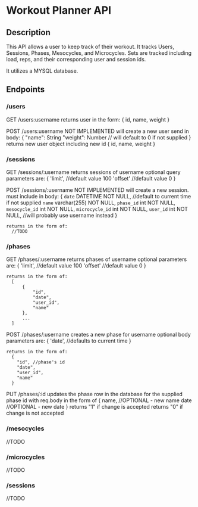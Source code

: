 # Workout Planner API

## Description

This API allows a user to keep track of their workout. It tracks Users, Sessions, Phases, Mesocycles, and Microcycles. Sets are tracked including load, reps, and their corresponding user and session ids.

It utilizes a MYSQL database.

## Endpoints

### /users

GET
/users:username
returns user in the form:
{
id,
name,
weight
}

POST
/users:username
NOT IMPLEMENTED
will create a new user
send in body:
{
"name": String
"weight": Number // will default to 0 if not supplied
}
returns new user object including new id
{
id,
name,
weight
}

### /sessions

GET
/sessions/:username
returns sessions of username
optional query parameters are:
{
'limit', //default value 100
'offset' //default value 0
}

POST
/sessions/:username
NOT IMPLEMENTED
will create a new session.
must include in body:
{
`date` DATETIME NOT NULL, //default to current time if not supplied
`name` varchar(255) NOT NULL,
`phase_id` int NOT NULL,
`mesocycle_id` int NOT NULL,
`microcycle_id` int NOT NULL,
`user_id` int NOT NULL, //will probably use username instead
}

    returns in the form of:
      //TODO

### /phases

GET
/phases/:username
returns phases of username
optional parameters are:
{
'limit', //default value 100
'offset' //default value 0
}

    returns in the form of:
      [
          {
              "id",
              "date",
              "user_id",
              "name"
          },
          ...
      ]

POST
/phases/:username
creates a new phase for username
optional body parameters are:
{
'date', //defaults to current time
}

    returns in the form of:
      {
        "id", //phase's id
        "date",
        "user_id",
        "name"
      }

PUT
/phases/:id
updates the phase row in the database for the supplied phase id with req.body in the form of
{
name, //OPTIONAL - new name
date //OPTIONAL - new date
}
returns "1" if change is accepted
returns "0" if change is not accepted

### /mesocycles

//TODO

### /microcycles

//TODO

### /sessions

//TODO
